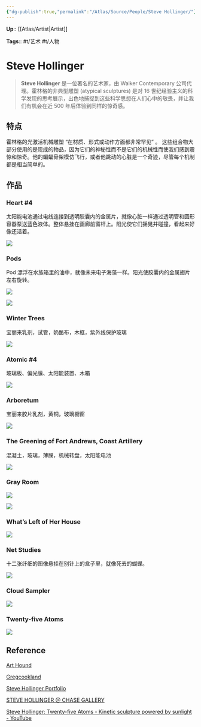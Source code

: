 ```yaml
---
{"dg-publish":true,"permalink":"/Atlas/Source/People/Steve Hollinger/"}
---
```



**Up**:: [[Atlas/Artist\|Artist]]

**Tags**:: #t/艺术 #t/人物

# Steve Hollinger

> **Steve Hollinger** 是一位著名的艺术家，由 Walker Contemporary 公司代理。霍林格的非典型雕塑 (atypical sculptures) 是对 16 世纪经验主义的科学发现的思考展示，出色地捕捉到这些科学思想在人们心中的敬畏，并让我们有机会在近 500 年后体验到同样的惊奇感。

## 特点

霍林格的光激活机械雕塑 “在材质、形式或动作方面都非常罕见” 。 这些组合物大部分使用的是现成的物品，因为它们的神秘性而不是它们的机械性而使我们感到震惊和惊奇。他的蝙蝠骨架模仿飞行，或者他跳动的心脏是一个奇迹，尽管每个机制都是相当简单的。

## 作品

### Heart #4

太阳能电池通过电线连接到透明胶囊内的金属片，就像心脏一样通过透明管和圆形容器泵送蓝色液体。整体悬挂在画廊前窗杆上。阳光使它们摇晃并碰撞，看起来好像还活着。

![](https://img.ractive.site/ominivore/i/2024-07/ea25505e501c928d4cbec7402629e634.jpg)

### Pods

Pod 漂浮在水族箱里的油中，就像未来电子海藻一样。阳光使胶囊内的金属翅片左右旋转。

![](https://img.ractive.site/ominivore/i/2024-07/822ef0ba3e58100aa5b22fb633fa6c69.png)

![](https://img.ractive.site/ominivore/i/2024-07/aefd5a521679f716ba880854ef566ec4.jpg)

### Winter Trees

宝丽来乳剂，试管，奶酪布，木框，紫外线保护玻璃

![](https://img.ractive.site/ominivore/i/2024-07/21467cac9b75e16446b13f5da15dd31c.png)

### Atomic #4

玻璃板、偏光膜、太阳能装置、木箱

![](https://img.ractive.site/ominivore/i/2024-07/22b2780a84534c07384f52cd6ccdaf15.png)

### Arboretum

宝丽来胶片乳剂，黄铜，玻璃橱窗

![](https://img.ractive.site/ominivore/i/2024-07/db12ef8ac9fd6e2613fdb6ee36952d26.png)

### The Greening of Fort Andrews, Coast Artillery

混凝土，玻璃，薄膜，机械转盘，太阳能电池

![](https://img.ractive.site/ominivore/i/2024-07/97533b858aa5855fab5cbf9856ac92e2.png)

### Gray Room

![](https://img.ractive.site/ominivore/i/2024-07/97e2b490c8a6444b159f07e9b13c353b.png)

![](https://img.ractive.site/ominivore/i/2024-07/d4a31b9ed69da35113d1713671f95e55.png)

### What’s Left of Her House

![](https://img.ractive.site/ominivore/i/2024-07/7a2358f626f9fb89a009a92d86ecd6ce.png)

### Net Studies

十二张纤细的图像悬挂在别针上的盒子里，就像死去的蝴蝶。

![](https://img.ractive.site/ominivore/i/2024-07/aa345be4c2ebdd3697b04f57dac7e339.png)

### Cloud Sampler

![](https://img.ractive.site/ominivore/i/2024-07/7994deba762430008f0561956de78d0c.png)

### Twenty-five Atoms

![](https://img.ractive.site/ominivore/i/2024-07/99caf4bd4e9528e3f3171febbcb51f94.png)

## Reference

[Art Hound](https://www.arthound.com/2010/12/arts-sciences/)

[Gregcookland](http://aesthetic.gregcookland.com/2008/09/steve-hollinger.html)

[Steve Hollinger Portfolio](https://www.sjh.com/)

[STEVE HOLLINGER @ CHASE GALLERY](https://bigredandshiny.org/4381/steve-hollinger-chase-gallery/)

[Steve Hollinger: Twenty-five Atoms - Kinetic sculpture powered by sunlight - YouTube](https://youtu.be/6essWO2VPRc)
